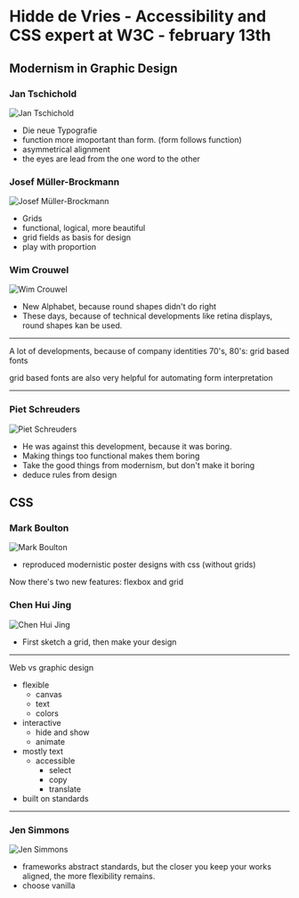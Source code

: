 # Hidde de Vries - Accessibility and CSS expert at W3C - february 13th

## Modernism in Graphic Design

### Jan Tschichold
![Jan Tschichold][Jan Tschichold]

- Die neue Typografie 
- function more imoportant than form. (form follows function)
- asymmetrical alignment
- the eyes are lead from the one word to the other

### Josef Müller-Brockmann
![Josef Müller-Brockmann][Josef Müller-Brockmann]
- Grids
- functional, logical, more beautiful
- grid fields as basis for design
- play with proportion

### Wim Crouwel
![Wim Crouwel][Wim Crouwel]
- New Alphabet, because round shapes didn't do right
- These days, because of technical developments like retina displays, round shapes kan be used.

--------------------
A lot of developments, because of company identities
70's, 80's: grid based fonts

grid based fonts are also very helpful for automating form interpretation

--------------------

### Piet Schreuders
![Piet Schreuders][Piet Schreuders]
- He was against this development, because it was boring.
- Making things too functional makes them boring
- Take the good things from modernism, but don't make it boring
- deduce rules from design 

## CSS

### Mark Boulton
![Mark Boulton][Mark Boulton]
- reproduced modernistic poster designs with css (without grids)

Now there's two new features: flexbox and grid

### Chen Hui Jing
![Chen Hui Jing][Chen Hui Jing]
- First sketch a grid, then make your design

---------------------
Web vs graphic design
- flexible
  - canvas
  - text
  - colors
- interactive
  - hide and show
  - animate
- mostly text
  - accessible
    - select
    - copy
    - translate
- built on standards
---------------------

### Jen Simmons
![Jen Simmons][Jen Simmons]
- frameworks abstract standards, but the closer you keep your works aligned, the more flexibility remains.
- choose vanilla


<!-- picture links -->
[Jen Simmons]:https://upload.wikimedia.org/wikipedia/commons/thumb/0/06/Jen_Simmons_AEACHI_%28cropped%29.jpeg/220px-Jen_Simmons_AEACHI_%28cropped%29.jpeg
[Chen Hui Jing]:https://chenhuijing.com/assets/images/headshot.jpg
[Mark Boulton]:https://rosenfeldmedia.com/designopssummit2018/wp-content/uploads/sites/10/2018/07/boulton-262x272.png
[Piet Schreuders]:https://images1.persgroep.net/rcs/j6D4ihPE1VkkpuQKiNkX5ndgocU/diocontent/135420593/_crop/0/9/1580/893/_fitwidth/1240?appId=93a17a8fd81db0de025c8abd1cca1279&quality=0.9
[Wim Crouwel]:https://upload.wikimedia.org/wikipedia/commons/thumb/5/59/Wim_Crouwel_1976.jpg/220px-Wim_Crouwel_1976.jpg
[Josef Müller-Brockmann]:https://images.gr-assets.com/authors/1352473500p5/201322.jpg
[Jan Tschichold]: https://upload.wikimedia.org/wikipedia/commons/thumb/a/ad/Jan_Tschichold_%281963%29_by_Erling_Mandelmann.jpg/220px-Jan_Tschichold_%281963%29_by_Erling_Mandelmann.jpg